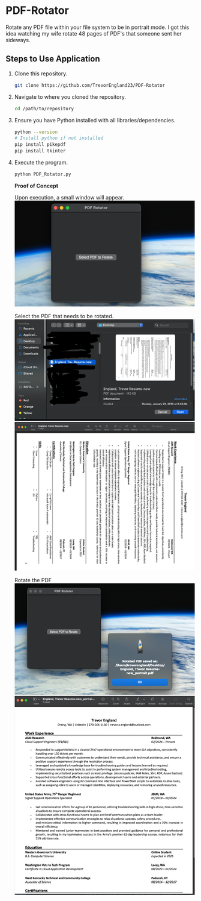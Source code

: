 # PDF-Rotator
Rotate any PDF file within your file system to be in portrait mode. I got this idea watching my wife rotate 48 pages of PDF's that someone sent her sideways.  

## Steps to Use Application  

1. Clone this repository.  
    ```bash
    git clone https://github.com/TrevorEngland23/PDF-Rotator
    ```  

2. Navigate to where you cloned the repository.  
    ```bash
    cd /path/to/repository
    ```  

3. Ensure you have Python installed with all libraries/dependencies.  
    ```bash
    python --version
    # Install python if not installed
    pip install pikepdf
    pip install tkinter
    ```  

4. Execute the program.  
    ```bash
    python PDF_Rotator.py
    ```  

    **Proof of Concept**  

    Upon execution, a small window will appear.  
    ![screenshot](images/gui.png)  

    Select the PDF that needs to be rotated.  
    ![screenshot](images/pdf-select.png)
    ![screenshot](images/original-pdf.png)  

    Rotate the PDF  
    ![screenshot](images/pdf-confirmation.png)  
    ![screenshot](images/pdf-rotated.png)  
